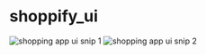 # shoppify_ui

![shopping app ui snip 1](https://user-images.githubusercontent.com/46129169/148403795-7ebddd97-98bb-4501-a603-5e988d508772.png)
![shopping app ui snip 2](https://user-images.githubusercontent.com/46129169/148403815-098354d6-e2eb-444e-a78a-b53609c4910f.png)
